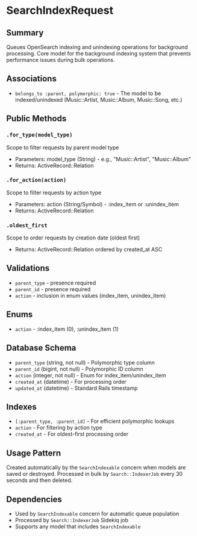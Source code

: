 # SearchIndexRequest

## Summary
Queues OpenSearch indexing and unindexing operations for background processing. Core model for the background indexing system that prevents performance issues during bulk operations.

## Associations
- `belongs_to :parent, polymorphic: true` - The model to be indexed/unindexed (Music::Artist, Music::Album, Music::Song, etc.)

## Public Methods

### `.for_type(model_type)`
Scope to filter requests by parent model type
- Parameters: model_type (String) - e.g., "Music::Artist", "Music::Album"
- Returns: ActiveRecord::Relation

### `.for_action(action)`
Scope to filter requests by action type
- Parameters: action (String/Symbol) - :index_item or :unindex_item
- Returns: ActiveRecord::Relation

### `.oldest_first`
Scope to order requests by creation date (oldest first)
- Returns: ActiveRecord::Relation ordered by created_at ASC

## Validations
- `parent_type` - presence required
- `parent_id` - presence required
- `action` - inclusion in enum values (index_item, unindex_item)

## Enums
- `action` - :index_item (0), :unindex_item (1)

## Database Schema
- `parent_type` (string, not null) - Polymorphic type column
- `parent_id` (bigint, not null) - Polymorphic ID column  
- `action` (integer, not null) - Enum for index_item/unindex_item
- `created_at` (datetime) - For processing order
- `updated_at` (datetime) - Standard Rails timestamp

## Indexes
- `[:parent_type, :parent_id]` - For efficient polymorphic lookups
- `action` - For filtering by action type
- `created_at` - For oldest-first processing order

## Usage Pattern
Created automatically by the `SearchIndexable` concern when models are saved or destroyed. Processed in bulk by `Search::IndexerJob` every 30 seconds and then deleted.

## Dependencies
- Used by `SearchIndexable` concern for automatic queue population
- Processed by `Search::IndexerJob` Sidekiq job
- Supports any model that includes `SearchIndexable`
